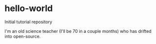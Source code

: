 # hello-world
Initial tutorial repository

I'm an old science teacher (I'll be 70 in a couple months) who has drifted into open-source.
